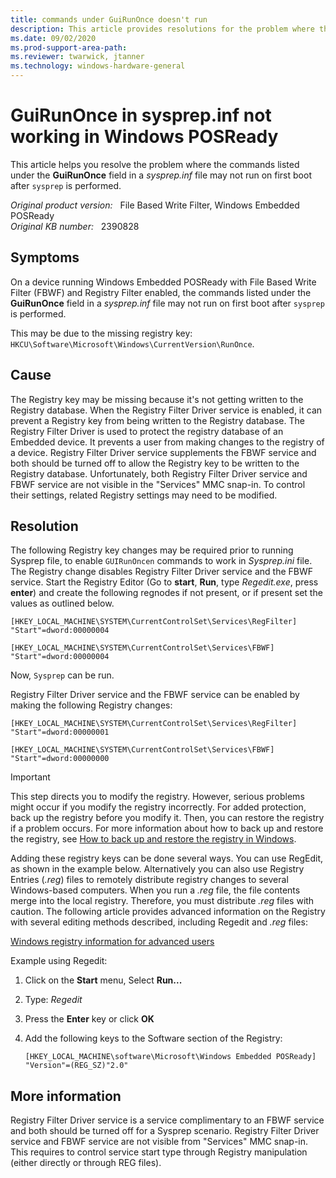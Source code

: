 ```yaml
---
title: commands under GuiRunOnce doesn't run
description: This article provides resolutions for the problem where the commands listed under the GuiRunOnce field in a sysprep.inf file may not run on first boot after sysprep is performed.
ms.date: 09/02/2020
ms.prod-support-area-path: 
ms.reviewer: twarwick, jtanner
ms.technology: windows-hardware-general
---
```

# GuiRunOnce in sysprep.inf not working in Windows POSReady

This article helps you resolve the problem where the commands listed under the **GuiRunOnce** field in a *sysprep.inf* file may not run on first boot after `sysprep` is performed.

_Original product version:_ &nbsp; File Based Write Filter, Windows Embedded POSReady  
_Original KB number:_ &nbsp; 2390828

## Symptoms

On a device running Windows Embedded POSReady with File Based Write Filter (FBWF) and Registry Filter enabled, the commands listed under the **GuiRunOnce** field in a *sysprep.inf* file may not run on first boot after `sysprep` is performed.

This may be due to the missing registry key: `HKCU\Software\Microsoft\Windows\CurrentVersion\RunOnce`.

## Cause

The Registry key may be missing because it's not getting written to the Registry database. When the Registry Filter Driver service is enabled, it can prevent a Registry key from being written to the Registry database. The Registry Filter Driver is used to protect the registry database of an Embedded device. It prevents a user from making changes to the registry of a device. Registry Filter Driver service supplements the FBWF service and both should be turned off to allow the Registry key to be written to the Registry database. Unfortunately, both Registry Filter Driver service and FBWF service are not visible in the "Services" MMC snap-in. To control their settings, related Registry settings may need to be modified.

## Resolution

The following Registry key changes may be required prior to running Sysprep file, to enable `GUIRunOncen` commands to work in *Sysprep.ini* file. The Registry change disables Registry Filter Driver service and the FBWF service. Start the Registry Editor (Go to **start**, **Run**, type *Regedit.exe*, press **enter**) and create the following regnodes if not present, or if present set the values as outlined below.

`[HKEY_LOCAL_MACHINE\SYSTEM\CurrentControlSet\Services\RegFilter] "Start"=dword:00000004`

`[HKEY_LOCAL_MACHINE\SYSTEM\CurrentControlSet\Services\FBWF] "Start"=dword:00000004`

Now, `Sysprep` can be run.

Registry Filter Driver service and the FBWF service can be enabled by making the following Registry changes:

`[HKEY_LOCAL_MACHINE\SYSTEM\CurrentControlSet\Services\RegFilter] "Start"=dword:00000001`

`[HKEY_LOCAL_MACHINE\SYSTEM\CurrentControlSet\Services\FBWF] "Start"=dword:00000000`

> [!IMPORTANT]
> This step directs you to modify the registry. However, serious problems might occur if you modify the registry incorrectly. For added protection, back up the registry before you modify it. Then, you can restore the registry if a problem occurs. For more information about how to back up and restore the registry, see [How to back up and restore the registry in Windows](https://support.microsoft.com/help/322756).

Adding these registry keys can be done several ways. You can use RegEdit, as shown in the example below. Alternatively you can also use Registry Entries (*.reg*) files to remotely distribute registry changes to several Windows-based computers. When you run a *.reg* file, the file contents merge into the local registry. Therefore, you must distribute *.reg* files with caution. The following article provides advanced information on the Registry with several editing methods described, including Regedit and *.reg* files:

[Windows registry information for advanced users](https://support.microsoft.com/help/256986)

Example using Regedit:

1. Click on the **Start** menu, Select **Run...**
2. Type: *Regedit*
3. Press the **Enter** key or click **OK**
4. Add the following keys to the Software section of the Registry:

    `[HKEY_LOCAL_MACHINE\software\Microsoft\Windows Embedded POSReady] "Version"=(REG_SZ)"2.0"`

## More information

Registry Filter Driver service is a service complimentary to an FBWF service and both should be turned off for a Sysprep scenario. Registry Filter Driver service and FBWF service are not visible from "Services" MMC snap-in. This requires to control service start type through Registry manipulation (either directly or through REG files).
